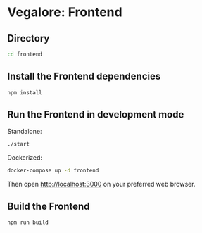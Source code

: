 # Vegalore: Frontend

## Directory

```bash
cd frontend
```

## Install the Frontend dependencies

```bash
npm install
```

## Run the Frontend in development mode

Standalone:

```bash
./start
```

Dockerized:

```bash
docker-compose up -d frontend
```

Then open [http://localhost:3000](http://localhost:3000) on your preferred web browser.

## Build the Frontend

```bash
npm run build
```
